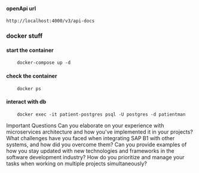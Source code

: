 #### openApi url

    http://localhost:4000/v3/api-docs

### docker stuff

#### start the container

        docker-compose up -d

#### check the container

        docker ps

#### interact with db

        docker exec -it patient-postgres psql -U postgres -d patientman

Important Questions
Can you elaborate on your experience with microservices architecture and how you've implemented it in your projects?
What challenges have you faced when integrating SAP B1 with other systems, and how did you overcome them?
Can you provide examples of how you stay updated with new technologies and frameworks in the software development industry?
How do you prioritize and manage your tasks when working on multiple projects simultaneously?
